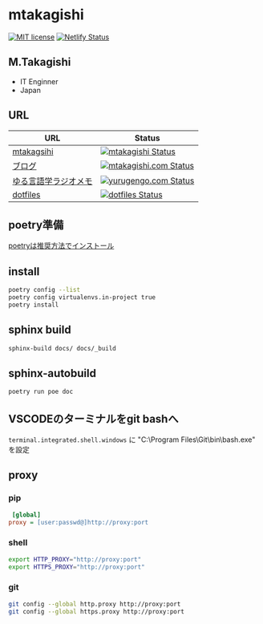 # mtakagishi

[![MIT license](https://img.shields.io/badge/License-MIT-blue.svg)](https://lbesson.mit-license.org/) [![Netlify Status](https://api.netlify.com/api/v1/badges/6b829839-ee1a-4297-9a33-e6895ae33b64/deploy-status)](https://app.netlify.com/sites/ecstatic-hermann-3e547a/deploys)


## M.Takagishi

* IT Enginner
* Japan

## URL

| URL | Status |
| ---- | ---- |
| [mtakagsihi](https://mtakagishi.netlify.app) | [![mtakagishi Status](https://api.netlify.com/api/v1/badges/6b829839-ee1a-4297-9a33-e6895ae33b64/deploy-status)](https://app.netlify.com/sites/mtakagishi/deploys) |
| [ブログ](https://mtakagishi.com) | [![mtakagishi.com Status](https://api.netlify.com/api/v1/badges/cf669616-af9c-424e-bd66-d00fe89e9420/deploy-status)](https://app.netlify.com/sites/jolly-brown-b98547/deploys) |
| [ゆる言語学ラジオメモ](https://yurugengo.mtakagishi.com) | [![yurugengo.com Status](https://api.netlify.com/api/v1/badges/40cc72d1-7f75-49f3-9b39-c8081ad8cc64/deploy-status)](https://app.netlify.com/sites/compassionate-allen-469116/deploys) |
| [dotfiles](https://github.com/mtakagishi/dotfiles) | [![dotfiles Status](https://github.com/mtakagishi/dotfiles/actions/workflows/dotfiles-ci.yml/badge.svg)](https://github.com/mtakagishi/dotfiles/actions/workflows/dotfiles-ci.yml) |


## poetry準備

[poetryは推奨方法でインストール](https://python-poetry.org/docs/#installation)

## install

``` bash
poetry config --list
poetry config virtualenvs.in-project true
poetry install
```

## sphinx build

``` bash
sphinx-build docs/ docs/_build
```

## sphinx-autobuild

``` bash
poetry run poe doc
```

## VSCODEのターミナルをgit bashへ

`terminal.integrated.shell.windows` に "C:\\Program Files\\Git\\bin\\bash.exe" を設定

## proxy

### pip

```ini:$HOME/pip/pip.ini
 [global]
proxy = [user:passwd@]http://proxy:port
```

### shell

```bash
export HTTP_PROXY="http://proxy:port"
export HTTPS_PROXY="http://proxy:port"
```

### git

```bash
git config --global http.proxy http://proxy:port
git config --global https.proxy http://proxy:port
```
